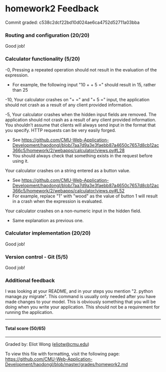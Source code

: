 homework2 Feedback
==================

Commit graded: c538c2dcf22bd10d024ae6ca4752d52711a03bba

### Routing and configuration (20/20)

Good job!

### Calculator functionality (5/20)

-0, Pressing a repeated operation should not result in the evaluation of the expression.
- For example, the following input "10 + + 5 =" should result in 15, rather than 25

-10, Your calculator crashes on "+ =" and "+ 5 =" input, the application should not crash as a result of any client provided information.

-5, Your calculator crashes when the hidden input fields are removed. The application should not crash as a result of any client provided information. You shouldn’t assume that clients will always send input in the format that you specify. HTTP requests can be very easily forged.

- See https://github.com/CMU-Web-Application-Development/haodongl/blob/7aa7d9a3e3faebb87a4650c7657d8cb12ac366c5/homework/2/webapps/calculator/views.py#L28
- You should always check that something exists in the request before using it.

Your calculator crashes on a string entered as a button value.

- See https://github.com/CMU-Web-Application-Development/haodongl/blob/7aa7d9a3e3faebb87a4650c7657d8cb12ac366c5/homework/2/webapps/calculator/views.py#L52
- For example, replace "1" with "wood" as the value of button 1 will result in a crash when the expression is evaluated.

Your calculator crashes on a non-numeric input in the hidden field.

- Same explanation as previous one.

### Calculator implementation (20/20)

Good job!

### Version control - Git (5/5)

Good job!

### Additional feedback

I was looking at your README, and in your steps you mention "2. python manage.py migrate". This command is usually only needed after you have made changes to your model. This is obviously something that you will be doing when  you write your application. This should not be a requirement for running the application.

---

#### Total score (50/65)

---

Graded by: Eliot Wong (eliotw@cmu.edu)

To view this file with formatting, visit the following page: https://github.com/CMU-Web-Application-Development/haodongl/blob/master/grades/homework2.md
